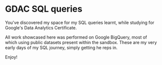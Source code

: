 # GDAC SQL queries
You've discovered my space for my SQL queries learnt, while studying for Google's Data Analytics Certificate.

All work showcased here was performed on Google BigQuery, most of which using public datasets present within the sandbox.
These are my very early days of my SQL journey, simply getting he reps in.

Enjoy!
